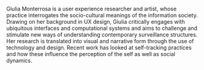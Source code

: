 Giulia Monterrosa is a user experience researcher and artist, whose practice interrogates the socio-cultural meanings of the information society. 
Drawing on her background in UX design, Giulia critically engages with ubiquitous interfaces and computational systems and aims to challenge and stimulate new ways of understanding contemporary surveillance structures. Her research is translated into visual and narrative form through the use of technology and design. 
Recent work has looked at self-tracking practices and how these influence the perception of the self as well as social dynamics. 